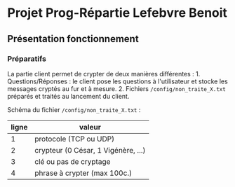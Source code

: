 # Projet Prog-Répartie Lefebvre Benoit

## Présentation fonctionnement

### Préparatifs

La partie client permet de crypter de deux manières différentes :
    1. Questions/Réponses : le client pose les questions à l'utilisateur et stocke les messages cryptés au fur et à mesure.
    2. Fichiers `/config/non_traite_X.txt` préparés et traités au lancement du client.
        
Schéma du fichier `/config/non_traite_X.txt` :

| ligne  | valeur                              |
| ------ | ----------------------------------- |
| 1      | protocole (TCP ou UDP)              |
| 2      | crypteur (0 César, 1 Vigénère, ...) | 
| 3      | clé ou pas de cryptage              |
| 4      | phrase à crypter (max 100c.)        |